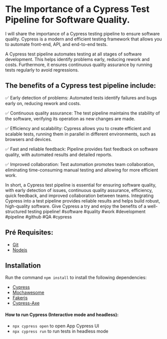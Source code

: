 # The Importance of a Cypress Test Pipeline for Software Quality.

  I will share the importance of a Cypress testing pipeline to ensure software quality. Cypress is a modern and efficient testing framework that allows you to automate front-end, API, and end-to-end tests.

  A Cypress test pipeline automates testing at all stages of software development. This helps identify problems early, reducing rework and costs. Furthermore, it ensures continuous quality assurance by running     tests regularly to avoid regressions.

## The benefits of a Cypress test pipeline include:

✅ Early detection of problems: Automated tests identify failures and bugs early on, reducing rework and costs.

✅ Continuous quality assurance: The test pipeline maintains the stability of the software, verifying its operation as new changes are made.

✅ Efficiency and scalability: Cypress allows you to create efficient and scalable tests, running them in parallel in different environments, such as browsers and devices.

✅ Fast and reliable feedback: Pipeline provides fast feedback on software quality, with automated results and detailed reports.

✅ Improved collaboration: Test automation promotes team collaboration, eliminating time-consuming manual testing and allowing for more efficient work.

  In short, a Cypress test pipeline is essential for ensuring software quality, with early detection of issues, continuous quality assurance, efficiency, quick feedback, and improved collaboration between teams.
  Integrating Cypress into a test pipeline provides reliable results and helps build robust, high-quality software. Give Cypress a try and enjoy the benefits of a well-structured testing pipeline! #software #quality #work #development #pipeline #github #QA #cypress

## Pré Requisites:
- [Git](https://git-scm.com/)
- [Nodejs](https://nodejs.org/en)

## Installation

Run the command `npm install` to install the following dependencies:

- [Cypress](https://www.cypress.io/)
- [Mochawesome](https://www.npmjs.com/package/cypress-mochawesome-reporter)
- [Fakerjs](https://fakerjs.dev/guide/usage.html)
- [Cypress-Axe](https://www.npmjs.com/package/cypress-axe)

#### How to run Cypress (Interactive mode and headless):


- `npx cypress open` to open App Cypress UI
- `npx cypress run` to run tests in headless mode

